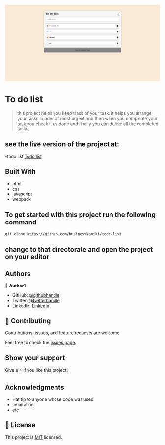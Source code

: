 ![banner gif](./src/img.png)
# To do list

> this project helps you keep track of your task.  it helps you arrange your tasks in oder of most urgent and then when you compleate your task you check it as done and finally you can delete all the completed tasks.

## see the live version of the project at:

-todo list [Todo list](https://businesskaniki.github.io/todo-list/)


## Built With

- html 
- css
- javascript
- webpack


## To get started with this project run the following command


```
git clone https://github.com/businesskaniki/todo-list

```
## change to that directorate and open the project on your editor



## Authors

👤 **Author1**

- GitHub: [@githubhandle](https://github.com/businesskaniki)
- Twitter: [@twitterhandle](https://twitter.com/kaniki7346)
- LinkedIn: [LinkedIn](https://linkedin.com/in/nicholasmaina)


## 🤝 Contributing

Contributions, issues, and feature requests are welcome!

Feel free to check the [issues page]( https://github.com/businesskaniki/todo-list/issues/).

## Show your support

Give a ⭐️ if you like this project!

## Acknowledgments

- Hat tip to anyone whose code was used
- Inspiration
- etc

## 📝 License

This project is [MIT](./MIT.md) licensed.
